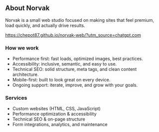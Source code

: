 ## About Norvak
Norvak is a small web studio focused on making sites that feel premium, load quickly, and actually drive results.

https://chepot87.github.io/norvak-web/?utm_source=chatgpt.com

### How we work
- Performance first: fast loads, optimized images, best practices.
- Accessibility: inclusive, semantic, and easy to use.
- Technical SEO: solid structure, meta tags, and clean content architecture.
- Mobile-first: built to look great on every device.
- Ongoing support: iterate, improve, and grow with your goals.

### Services
- Custom websites (HTML, CSS, JavaScript)
- Performance optimization & accessibility
- Technical SEO & on-page structure
- Form integrations, analytics, and maintenance
